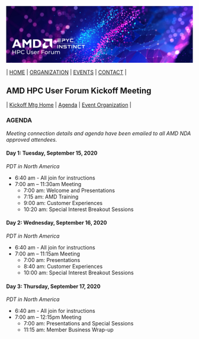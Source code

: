 <img src="../../images/Smaller-AMDHPCUserTraining_header.png" alt="Comet Rack View" width="700px" />


| [HOME](https://amdhpcuserforum.github.io) | [ORGANIZATION](https://amdhpcuserforum.github.io/organization) | [EVENTS](https://amdhpcuserforum.github.io/events) | [CONTACT](https://amdhpcuserforum.github.io/contact) |


## AMD HPC User Forum Kickoff Meeting

| [Kickoff Mtg Home](https://amdhpcuserforum.github.io/events/kickoff) | [Agenda](https://amdhpcuserforum.github.io/events/kickoff/agenda) | [Event Organization](https://amdhpcuserforum.github.io/events/kickoff/organization)  |


### AGENDA

_Meeting connection details and agenda have been emailed to all AMD NDA approved attendees._

#### Day 1: Tuesday, September 15, 2020
_PDT in North America_
* 6:40 am - All join for instructions
* 7:00 am – 11:30am Meeting
   * 7:00 am: Welcome and Presentations
   * 7:15 am: AMD Training
   * 9:00 am: Customer Experiences 
   * 10:20 am: Special Interest Breakout Sessions
   
#### Day 2: Wednesday, September 16, 2020
_PDT in North America_
* 6:40 am - All join for instructions
* 7:00 am – 11:15am Meeting
   * 7:00 am: Presentations
   * 8:40 am: Customer Experiences 
   * 10:00 am: Special Interest Breakout Sessions

#### Day 3: Thursday, September 17, 2020
_PDT in North America_
* 6:40 am - All join for instructions
* 7:00 am – 12:15pm Meeting
   * 7:00 am: Presentations and Special Sessions
   * 11:15 am: Member Business Wrap-up
